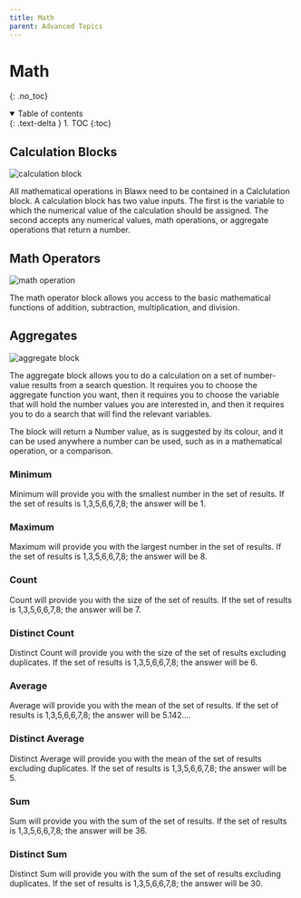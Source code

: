 ```yaml
---
title: Math
parent: Advanced Topics
---
```

# Math
{: .no_toc}

<details open markdown="block">
  <summary>
    Table of contents
  </summary>
  {: .text-delta }
1. TOC
{:toc}
</details>

## Calculation Blocks

![calculation block]({{site.baseurl}}/img/calculation.png)

All mathematical operations in Blawx need to be contained in a Calclulation block. A calculation block has
two value inputs. The first is the variable to which the numerical value of the calculation should be assigned.
The second accepts any numerical values, math operations, or aggregate operations that return a number.

## Math Operators

![math operation]({{site.baseurl}}/img/math_operator.png)

The math operator block allows you access to the basic mathematical functions of addition, subtraction,
multiplication, and division.

## Aggregates

![aggregate block]({{site.baseurl}}/img/aggregate.png)

The aggregate block allows you to do a calculation on a set of number-value results from a search question. It requires you to choose the aggregate function you want, then it requires you to choose the variable that will hold the number values you are interested in, and then it requires you to do a search that will find the relevant variables.

The block will return a Number value, as is suggested by its colour, and it can be used anywhere a number can be used, such as in a mathematical operation, or a comparison.

### Minimum
Minimum will provide you with the smallest number in the set of results. If the set of results is 1,3,5,6,6,7,8; the answer will be 1.

### Maximum
Maximum will provide you with the largest number in the set of results. If the set of results is 1,3,5,6,6,7,8; the answer will be 8.

### Count
Count will provide you with the size of the set of results. If the set of results is 1,3,5,6,6,7,8; the answer will be 7.

### Distinct Count
Distinct Count will provide you with the size of the set of results excluding duplicates. If the set of results is 1,3,5,6,6,7,8; the answer will be 6.

### Average
Average will provide you with the mean of the set of results. If the set of results is 1,3,5,6,6,7,8; the answer will be 5.142….

### Distinct Average
Distinct Average will provide you with the mean of the set of results excluding duplicates. If the set of results is 1,3,5,6,6,7,8; the answer will be 5.

### Sum
Sum will provide you with the sum of the set of results. If the set of results is 1,3,5,6,6,7,8; the answer will be 36.

### Distinct Sum
Distinct Sum will provide you with the sum of the set of results excluding duplicates. If the set of results is 1,3,5,6,6,7,8; the answer will be 30.